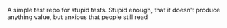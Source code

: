 A simple test repo for stupid tests. Stupid enough, that it doesn't produce anything value, but anxious that people still read
